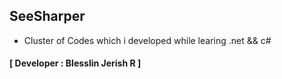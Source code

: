 ## SeeSharper
- Cluster of Codes which i developed while learing .net &amp;&amp; c#
#### **[ Developer : Blesslin Jerish R ]**
